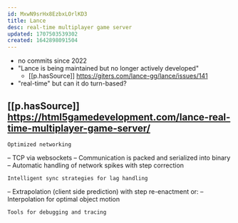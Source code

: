 ```yaml
---
id: MxwN9srHx8EzbxLOrlKD3
title: Lance
desc: real-time multiplayer game server
updated: 1707503539302
created: 1642898091504
---
```


- no commits since 2022
- "Lance is being maintained but no longer actively developed"
  - [[p.hasSource]] https://giters.com/lance-gg/lance/issues/141
- "real-time" but can it do turn-based?

## [[p.hasSource]] https://html5gamedevelopment.com/lance-real-time-multiplayer-game-server/

    Optimized networking
– TCP via websockets
– Communication is packed and serialized into binary
– Automatic handling of network spikes with step correction

    Intelligent sync strategies for lag handling

– Extrapolation (client side prediction) with step re-enactment or:
– Interpolation for optimal object motion

    Tools for debugging and tracing
